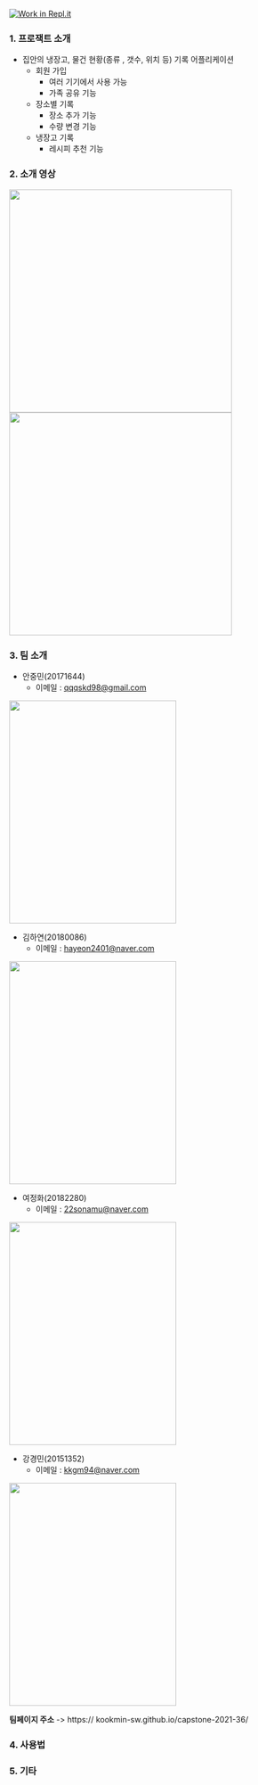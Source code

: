 [![Work in Repl.it](https://classroom.github.com/assets/work-in-replit-14baed9a392b3a25080506f3b7b6d57f295ec2978f6f33ec97e36a161684cbe9.svg)](https://classroom.github.com/online_ide?assignment_repo_id=380312&assignment_repo_type=GroupAssignmentRepo)






### 1. 프로잭트 소개

- 집안의 냉장고, 물건 현황(종류 , 갯수, 위치 등) 기록 어플리케이션
  - 회원 가입 
    - 여러 기기에서 사용 가능
    - 가족 공유 기능
  - 장소별 기록
    - 장소 추가 기능
    - 수량 변경 기능
  - 냉장고 기록
    - 레시피 추천 기능
    

### 2. 소개 영상

<img src = "https://user-images.githubusercontent.com/73538957/110810764-73eecf80-82c9-11eb-9122-71162335cf61.png" width="400px">

<img src = "https://user-images.githubusercontent.com/73538957/110810933-9a146f80-82c9-11eb-9a8c-dc68fbe8bda2.png" width="400px">

### 3. 팀 소개

- 안중민(20171644)
  - 이메일 : qqqskd98@gmail.com
 <img src = "https://user-images.githubusercontent.com/73538957/110902317-0d10fb00-8349-11eb-9868-38bff6f675e0.png" width="300px" height="400px">

- 김하연(20180086)
  - 이메일 : hayeon2401@naver.com
<img src = "https://user-images.githubusercontent.com/73538957/110902572-74c74600-8349-11eb-9dd5-469cad39c5f9.png" width="300px" height="400px">


- 여정화(20182280)
  - 이메일 : 22sonamu@naver.com
<img src = "https://user-images.githubusercontent.com/73538957/110902700-a3452100-8349-11eb-9b4d-08e1e8c3fd7e.png" width="300px" height="400px">

- 강경민(20151352)
  - 이메일 : kkgm94@naver.com

<img src = "https://user-images.githubusercontent.com/73538957/110902819-cd96de80-8349-11eb-9d9d-87a78f9a1a1a.png" width="300px" height="400px">

**팀페이지 주소** -> https:// kookmin-sw.github.io/capstone-2021-36/

### 4. 사용법



### 5. 기타




